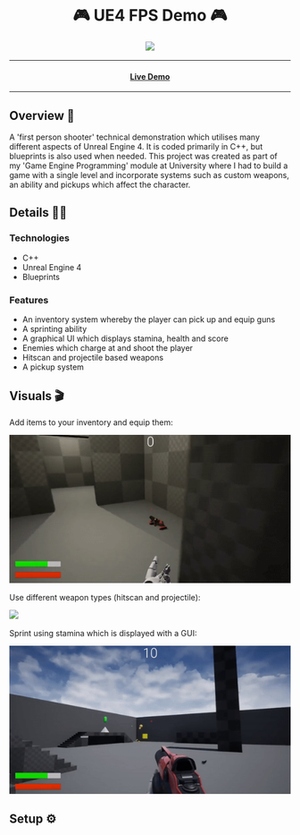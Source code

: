 <h1 align="center">🎮 UE4 FPS Demo 🎮</h1> 

<p align="center">
  <img src="https://img.shields.io/badge/Made%20by-Ethan%20Greaves-green" >
</p>

<hr>
<h4 align="center"><a  href="https://intense-depths-50398.herokuapp.com/">Live Demo</a></h4>
<hr>

## Overview 📖
A 'first person shooter' technical demonstration which utilises many different aspects of Unreal Engine 4. It is coded primarily in C++, but blueprints is also used when needed. This project was created as part of my 'Game Engine Programming' module at University where I had to build a game with a single level and incorporate systems such as custom weapons, an ability and pickups which affect the character.

## Details 👨‍💻

### Technologies
* C++
* Unreal Engine 4
* Blueprints

### Features
* An inventory system whereby the player can pick up and equip guns
* A sprinting ability
* A graphical UI which displays stamina, health and score
* Enemies which charge at and shoot the player
* Hitscan and projectile based weapons
* A pickup system

## Visuals 🎬
<p>Add items to your inventory and equip them:</p>
<img src="./Gifs/UE4FPSInventory.gif" width="auto" />

<p>Use different weapon types (hitscan and projectile):</p>
<img src="./Gifs/UE4FPSWeaponTypes.gif" width="auto" />

<p>Sprint using stamina which is displayed with a GUI:</p>
<img src="./Gifs/UE4FPSSprinting.gif" width="auto" />


## Setup ⚙️
